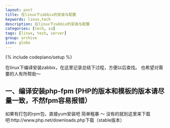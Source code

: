 ```yaml
---
layout: post
title: 在linux下zabbix的安装与配置
keywords: linux,tech
description: 在linux下zabbix的安装与配置
categories: [tech, sa]
tags: [linux, tech, server]
group: archive
icon: globe
---
```

{% include codepiano/setup %}

<p class="paragraph">
在linux下编译安装zabbix，在这里记录总结下过程，方便以后查找。
也希望对需要的人有所帮助～
</p>

一、编译安装php-fpm (PHP的版本和模板的版本请尽量一致，不然fpm容易报错）
-------------------

<p class="paragraph">
如果有打包的rpm包，直接yum安装吧 简单粗暴 ～
没有的就到这里来下载吧:http://www.php.net/downloads.php下载（stable版本）
</p>

